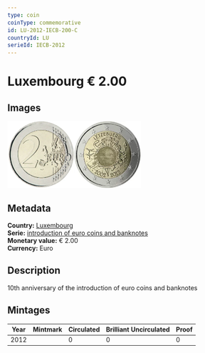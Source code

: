```yaml
---
type: coin
coinType: commemorative
id: LU-2012-IECB-200-C
countryId: LU
serieId: IECB-2012
---
```


# Luxembourg € 2.00

## Images

<img src="../../Images/common-2007-200.webp" height="150" alt="Front image"><img src="Images/LU-2012-200.webp" height="150" alt="Back image">

## Metadata

**Country:** [Luxembourg](../../Countries/Luxembourg/index.md)\
**Serie:** [introduction of euro coins and banknotes](index.md)\
**Monetary value:** € 2.00\
**Currency:** Euro

## Description

10th anniversary of the introduction of euro coins and banknotes

## Mintages

| Year | Mintmark | Circulated | Brilliant Uncirculated | Proof |
| ---- | -------- | ---------- | ---------------------- | ----- |
| 2012 |  | 0| 0 | 0 |
